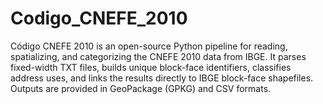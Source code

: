 # Codigo_CNEFE_2010
Código CNEFE 2010 is an open-source Python pipeline for reading, spatializing, and categorizing the CNEFE 2010 data from IBGE. It parses fixed-width TXT files, builds unique block-face identifiers, classifies address uses, and links the results directly to IBGE block-face shapefiles. Outputs are provided in GeoPackage (GPKG) and CSV formats.
